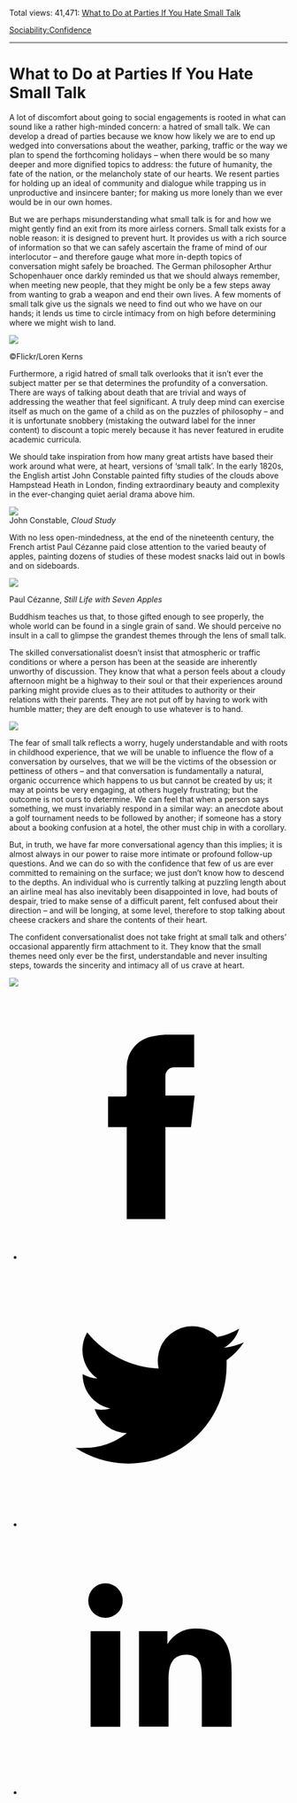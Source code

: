 Total views: 41,471: [What to Do at Parties If You Hate Small Talk](https://www.theschooloflife.com/thebookoflife/what-to-do-at-parties-if-you-hate-small-talk/)

[Sociability:](https://www.theschooloflife.com/thebookoflife/category/sociability/)[Confidence](https://www.theschooloflife.com/thebookoflife/category/sociability/confidence/)

* * *

# What to Do at Parties If You Hate Small Talk
<style>
						.alignnone {
  display: block;
  margin-left: auto;
  margin-right: auto;
  align: center:
}

.addtoany_share_save_container {
display:none;
}

.wp-block-image {
		display: block;
  margin-left: auto;
  margin-right: auto;
  width: 50%;
}

.aligncenter {
display: block;
  margin-left: auto;
  margin-right: auto;
  align: center:
}

@media only screen and (max-width: 500px) {
  .wp-block-image {
		display: block;
  margin-left: auto;
  margin-right: auto;
  width: 100%;
} }

h1 {max-width: 600px !important;
}
.s18-single-post .content-area .site-main article .post-cat-header-display + .old-wrapper p {
    font-size: 1.200em
}
						</style>

A lot of discomfort about going to social engagements is rooted in what can sound like a rather high-minded concern: a hatred of small talk. We can develop a dread of parties because we know how likely we are to end up wedged into conversations about the weather, parking, traffic or the way we plan to spend the forthcoming holidays – when there would be so many deeper and more dignified topics to address: the future of humanity, the fate of the nation, or the melancholy state of our hearts. We resent parties for holding up an ideal of community and dialogue while trapping us in unproductive and insincere banter; for making us more lonely than we ever would be in our own homes.

But we are perhaps misunderstanding what small talk is for and how we might gently find an exit from its more airless corners. Small talk exists for a noble reason: it is designed to prevent hurt. It provides us with a rich source of information so that we can safely ascertain the frame of mind of our interlocutor – and therefore gauge what more in-depth topics of conversation might safely be broached. The German philosopher Arthur Schopenhauer once darkly reminded us that we should always remember, when meeting new people, that they might be only be a few steps away from wanting to grab a weapon and end their own lives. A few moments of small talk give us the signals we need to find out who we have on our hands; it lends us time to circle intimacy from on high before determining where we might wish to land.

 ![](https://www.theschooloflife.com/thebookoflife/wp-content/uploads/2018/10/15879968950_470827707c_z.jpg)

©Flickr/Loren Kerns

Furthermore, a rigid hatred of small talk overlooks that it isn’t ever the subject matter per se that determines the profundity of a conversation. There are ways of talking about death that are trivial and ways of addressing the weather that feel significant. A truly deep mind can exercise itself as much on the game of a child as on the puzzles of philosophy – and it is unfortunate snobbery (mistaking the outward label for the inner content) to discount a topic merely because it has never featured in erudite academic curricula.

We should take inspiration from how many great artists have based their work around what were, at heart, versions of ‘small talk’. In the early 1820s, the English artist John Constable painted fifty studies of the clouds above Hampstead Heath in London, finding extraordinary beauty and complexity in the ever-changing quiet aerial drama above him.

![](https://www.theschooloflife.com/thebookoflife/wp-content/uploads/2018/10/640px-John_Constable_-_Cloud_Study_-_Google_Art_Project.jpg)  
John Constable, _Cloud Study_

With no less open-mindedness, at the end of the nineteenth century, the French artist Paul Cézanne paid close attention to the varied beauty of apples, painting dozens of studies of these modest snacks laid out in bowls and on sideboards.

![](https://www.theschooloflife.com/thebookoflife/wp-content/uploads/2018/10/still-life-with-seven-apples-1878.jpgLarge.jpg)

Paul Cézanne, _Still Life with Seven Apples_

Buddhism teaches us that, to those gifted enough to see properly, the whole world can be found in a single grain of sand. We should perceive no insult in a call to glimpse the grandest themes through the lens of small talk.

The skilled conversationalist doesn’t insist that atmospheric or traffic conditions or where a person has been at the seaside are inherently unworthy of discussion. They know that what a person feels about a cloudy afternoon might be a highway to their soul or that their experiences around parking might provide clues as to their attitudes to authority or their relations with their parents. They are not put off by having to work with humble matter; they are deft enough to use whatever is to hand.

![](https://www.theschooloflife.com/thebookoflife/wp-content/uploads/2018/10/640px-Mary_Cassatt_-_The_Tea_-_MFA_Boston_42.178.jpg)

The fear of small talk reflects a worry, hugely understandable and with roots in childhood experience, that we will be unable to influence the flow of a conversation by ourselves, that we will be the victims of the obsession or pettiness of others – and that conversation is fundamentally a natural, organic occurrence which happens to us but cannot be created by us; it may at points be very engaging, at others hugely frustrating; but the outcome is not ours to determine. We can feel that when a person says something, we must invariably respond in a similar way: an anecdote about a golf tournament needs to be followed by another; if someone has a story about a booking confusion at a hotel, the other must chip in with a corollary.

But, in truth, we have far more conversational agency than this implies; it is almost always in our power to raise more intimate or profound follow-up questions. And we can do so with the confidence that few of us are ever committed to remaining on the surface; we just don’t know how to descend to the depths. An individual who is currently talking at puzzling length about an airline meal has also inevitably been disappointed in love, had bouts of despair, tried to make sense of a difficult parent, felt confused about their direction – and will be longing, at some level, therefore to stop talking about cheese crackers and share the contents of their heart.

The confident conversationalist does not take fright at small talk and others’ occasional apparently firm attachment to it. They know that the small themes need only ever be the first, understandable and never insulting steps, towards the sincerity and intimacy all of us crave at heart.

[![](https://img.youtube.com/vi/SrK5NAgw_g4/0.jpg)](https://www.youtube.com/embed/SrK5NAgw_g4 '')
<style>
    .iframe-class { display: block !important; }
</style>

- [<svg xmlns="http://www.w3.org/2000/svg" viewbox="0 0 26 26"><title>Facebook</title>
                    <g>
                        <path d="M8.38,10H9.92c.2,0,.29,0,.29-.28,0-.82,0-1.64,0-2.46a3.05,3.05,0,0,1,2.57-3.15A7.22,7.22,0,0,1,14,3.95c.86,0,1.71,0,2.57,0h.25v3.2h-2A.85.85,0,0,0,14,8c0,.62,0,1.24,0,1.91h2.87L16.51,13H14v9H10.21V13H8.38Z"></path>
                    </g>
                </svg>](http://www.facebook.com/sharer/sharer.php?u=https://www.theschooloflife.com/thebookoflife/what-to-do-at-parties-if-you-hate-small-talk/)
- [<svg xmlns="http://www.w3.org/2000/svg" viewbox="0 0 26 26"><title>Twitter</title>
                    <path d="M21.69,7.9a6.75,6.75,0,0,1-1.94.53,3.39,3.39,0,0,0,1.48-1.87,6.76,6.76,0,0,1-2.14.82,3.38,3.38,0,0,0-5.75,3.08,9.59,9.59,0,0,1-7-3.53,3.38,3.38,0,0,0,1,4.51A3.36,3.36,0,0,1,5.89,11v0A3.38,3.38,0,0,0,8.6,14.37a3.39,3.39,0,0,1-1.53.06,3.38,3.38,0,0,0,3.15,2.35A6.78,6.78,0,0,1,6,18.22a6.87,6.87,0,0,1-.81,0A9.6,9.6,0,0,0,20,10.08q0-.22,0-.44A6.86,6.86,0,0,0,21.69,7.9Z"></path>
                </svg>](http://twitter.com/share?url=https://www.theschooloflife.com/thebookoflife/what-to-do-at-parties-if-you-hate-small-talk/&text=&via=theschooloflife)
- [<svg xmlns="http://www.w3.org/2000/svg" viewbox="0 0 26 26"><title>LinkedIn</title>
<path class="cls-2" d="M6.67,10H9.58v9.36H6.67ZM8.13,5.32A1.69,1.69,0,1,1,6.44,7,1.69,1.69,0,0,1,8.13,5.32"></path><path class="cls-2" d="M11.41,10H14.2v1.28h0A3.06,3.06,0,0,1,17,9.75c2.95,0,3.49,1.94,3.49,4.46v5.14H17.57V14.79c0-1.09,0-2.48-1.51-2.48s-1.75,1.18-1.75,2.4v4.63H11.41Z"></path></svg>](https://www.linkedin.com/shareArticle?mini=true&url=https://www.theschooloflife.com/thebookoflife/what-to-do-at-parties-if-you-hate-small-talk/)

